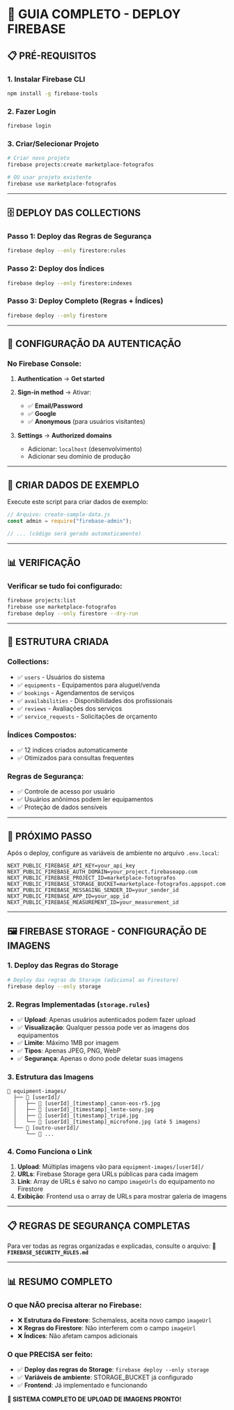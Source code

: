 # 🚀 GUIA COMPLETO - DEPLOY FIREBASE

## 📋 PRÉ-REQUISITOS

### 1. Instalar Firebase CLI

```bash
npm install -g firebase-tools
```

### 2. Fazer Login

```bash
firebase login
```

### 3. Criar/Selecionar Projeto

```bash
# Criar novo projeto
firebase projects:create marketplace-fotografos

# OU usar projeto existente
firebase use marketplace-fotografos
```

---

## 🗄️ DEPLOY DAS COLLECTIONS

### Passo 1: Deploy das Regras de Segurança

```bash
firebase deploy --only firestore:rules
```

### Passo 2: Deploy dos Índices

```bash
firebase deploy --only firestore:indexes
```

### Passo 3: Deploy Completo (Regras + Índices)

```bash
firebase deploy --only firestore
```

---

## 🔧 CONFIGURAÇÃO DA AUTENTICAÇÃO

### No Firebase Console:

1. **Authentication** → **Get started**
2. **Sign-in method** → Ativar:

   - ✅ **Email/Password**
   - ✅ **Google**
   - ✅ **Anonymous** (para usuários visitantes)

3. **Settings** → **Authorized domains**
   - Adicionar: `localhost` (desenvolvimento)
   - Adicionar seu domínio de produção

---

## 🌱 CRIAR DADOS DE EXEMPLO

Execute este script para criar dados de exemplo:

```javascript
// Arquivo: create-sample-data.js
const admin = require("firebase-admin");

// ... (código será gerado automaticamente)
```

---

## 📊 VERIFICAÇÃO

### Verificar se tudo foi configurado:

```bash
firebase projects:list
firebase use marketplace-fotografos
firebase deploy --only firestore --dry-run
```

---

## 🎯 ESTRUTURA CRIADA

### Collections:

- ✅ `users` - Usuários do sistema
- ✅ `equipments` - Equipamentos para aluguel/venda
- ✅ `bookings` - Agendamentos de serviços
- ✅ `availabilities` - Disponibilidades dos profissionais
- ✅ `reviews` - Avaliações dos serviços
- ✅ `service_requests` - Solicitações de orçamento

### Índices Compostos:

- ✅ 12 índices criados automaticamente
- ✅ Otimizados para consultas frequentes

### Regras de Segurança:

- ✅ Controle de acesso por usuário
- ✅ Usuários anônimos podem ler equipamentos
- ✅ Proteção de dados sensíveis

---

## 🚀 PRÓXIMO PASSO

Após o deploy, configure as variáveis de ambiente no arquivo `.env.local`:

```env
NEXT_PUBLIC_FIREBASE_API_KEY=your_api_key
NEXT_PUBLIC_FIREBASE_AUTH_DOMAIN=your_project.firebaseapp.com
NEXT_PUBLIC_FIREBASE_PROJECT_ID=marketplace-fotografos
NEXT_PUBLIC_FIREBASE_STORAGE_BUCKET=marketplace-fotografos.appspot.com
NEXT_PUBLIC_FIREBASE_MESSAGING_SENDER_ID=your_sender_id
NEXT_PUBLIC_FIREBASE_APP_ID=your_app_id
NEXT_PUBLIC_FIREBASE_MEASUREMENT_ID=your_measurement_id
```

---

## 🖼️ **FIREBASE STORAGE - CONFIGURAÇÃO DE IMAGENS**

### **1. Deploy das Regras do Storage**

```bash
# Deploy das regras do Storage (adicional ao Firestore)
firebase deploy --only storage
```

### **2. Regras Implementadas (`storage.rules`)**

- ✅ **Upload**: Apenas usuários autenticados podem fazer upload
- ✅ **Visualização**: Qualquer pessoa pode ver as imagens dos equipamentos
- ✅ **Limite**: Máximo 1MB por imagem
- ✅ **Tipos**: Apenas JPEG, PNG, WebP
- ✅ **Segurança**: Apenas o dono pode deletar suas imagens

### **3. Estrutura das Imagens**

```
📁 equipment-images/
  ├── 📁 [userId]/
  │   ├── 📄 [userId]_[timestamp]_canon-eos-r5.jpg
  │   ├── 📄 [userId]_[timestamp]_lente-sony.jpg
  │   ├── 📄 [userId]_[timestamp]_tripé.jpg
  │   └── 📄 [userId]_[timestamp]_microfone.jpg (até 5 imagens)
  └── 📁 [outro-userId]/
      └── 📄 ...
```

### **4. Como Funciona o Link**

1. **Upload**: Múltiplas imagens vão para `equipment-images/[userId]/`
2. **URLs**: Firebase Storage gera URLs públicas para cada imagem
3. **Link**: Array de URLs é salvo no campo `imageUrls` do equipamento no Firestore
4. **Exibição**: Frontend usa o array de URLs para mostrar galeria de imagens

---

## 📋 **REGRAS DE SEGURANÇA COMPLETAS**

Para ver todas as regras organizadas e explicadas, consulte o arquivo:
📄 **`FIREBASE_SECURITY_RULES.md`**

---

## 📊 **RESUMO COMPLETO**

### **O que NÃO precisa alterar no Firebase:**

- ❌ **Estrutura do Firestore**: Schemaless, aceita novo campo `imageUrl`
- ❌ **Regras do Firestore**: Não interferem com o campo `imageUrl`
- ❌ **Índices**: Não afetam campos adicionais

### **O que PRECISA ser feito:**

- ✅ **Deploy das regras do Storage**: `firebase deploy --only storage`
- ✅ **Variáveis de ambiente**: STORAGE_BUCKET já configurado
- ✅ **Frontend**: Já implementado e funcionando

**🎉 SISTEMA COMPLETO DE UPLOAD DE IMAGENS PRONTO!**
